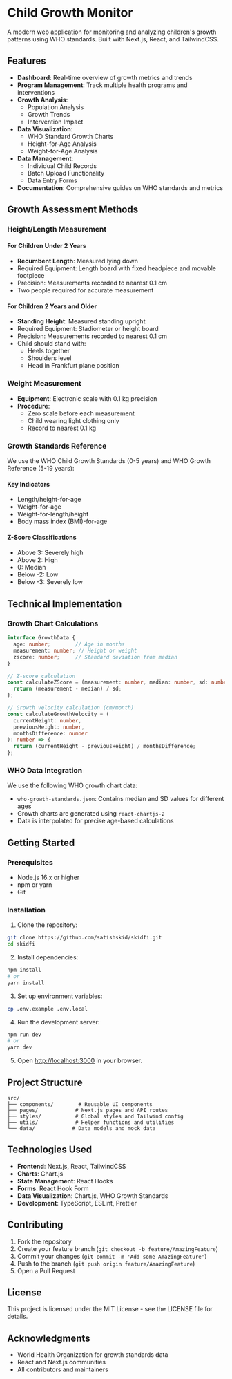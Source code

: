 # Child Growth Monitor

A modern web application for monitoring and analyzing children's growth patterns using WHO standards. Built with Next.js, React, and TailwindCSS.

## Features

- **Dashboard**: Real-time overview of growth metrics and trends
- **Program Management**: Track multiple health programs and interventions
- **Growth Analysis**:
  - Population Analysis
  - Growth Trends
  - Intervention Impact
- **Data Visualization**:
  - WHO Standard Growth Charts
  - Height-for-Age Analysis
  - Weight-for-Age Analysis
- **Data Management**:
  - Individual Child Records
  - Batch Upload Functionality
  - Data Entry Forms
- **Documentation**: Comprehensive guides on WHO standards and metrics

## Growth Assessment Methods

### Height/Length Measurement

#### For Children Under 2 Years
- **Recumbent Length**: Measured lying down
- Required Equipment: Length board with fixed headpiece and movable footpiece
- Precision: Measurements recorded to nearest 0.1 cm
- Two people required for accurate measurement

#### For Children 2 Years and Older
- **Standing Height**: Measured standing upright
- Required Equipment: Stadiometer or height board
- Precision: Measurements recorded to nearest 0.1 cm
- Child should stand with:
  - Heels together
  - Shoulders level
  - Head in Frankfurt plane position

### Weight Measurement

- **Equipment**: Electronic scale with 0.1 kg precision
- **Procedure**: 
  - Zero scale before each measurement
  - Child wearing light clothing only
  - Record to nearest 0.1 kg

### Growth Standards Reference

We use the WHO Child Growth Standards (0-5 years) and WHO Growth Reference (5-19 years):

#### Key Indicators
- Length/height-for-age
- Weight-for-age
- Weight-for-length/height
- Body mass index (BMI)-for-age

#### Z-Score Classifications
- Above 3: Severely high
- Above 2: High
- 0: Median
- Below -2: Low
- Below -3: Severely low

## Technical Implementation

### Growth Chart Calculations

```typescript
interface GrowthData {
  age: number;        // Age in months
  measurement: number; // Height or weight
  zscore: number;     // Standard deviation from median
}

// Z-score calculation
const calculateZScore = (measurement: number, median: number, sd: number): number => {
  return (measurement - median) / sd;
};

// Growth velocity calculation (cm/month)
const calculateGrowthVelocity = (
  currentHeight: number,
  previousHeight: number,
  monthsDifference: number
): number => {
  return (currentHeight - previousHeight) / monthsDifference;
};
```

### WHO Data Integration

We use the following WHO growth chart data:
- `who-growth-standards.json`: Contains median and SD values for different ages
- Growth charts are generated using `react-chartjs-2`
- Data is interpolated for precise age-based calculations

## Getting Started

### Prerequisites

- Node.js 16.x or higher
- npm or yarn
- Git

### Installation

1. Clone the repository:
```bash
git clone https://github.com/satishskid/skidfi.git
cd skidfi
```

2. Install dependencies:
```bash
npm install
# or
yarn install
```

3. Set up environment variables:
```bash
cp .env.example .env.local
```

4. Run the development server:
```bash
npm run dev
# or
yarn dev
```

5. Open [http://localhost:3000](http://localhost:3000) in your browser.

## Project Structure

```
src/
├── components/        # Reusable UI components
├── pages/            # Next.js pages and API routes
├── styles/           # Global styles and Tailwind config
├── utils/            # Helper functions and utilities
└── data/            # Data models and mock data
```

## Technologies Used

- **Frontend**: Next.js, React, TailwindCSS
- **Charts**: Chart.js
- **State Management**: React Hooks
- **Forms**: React Hook Form
- **Data Visualization**: Chart.js, WHO Growth Standards
- **Development**: TypeScript, ESLint, Prettier

## Contributing

1. Fork the repository
2. Create your feature branch (`git checkout -b feature/AmazingFeature`)
3. Commit your changes (`git commit -m 'Add some AmazingFeature'`)
4. Push to the branch (`git push origin feature/AmazingFeature`)
5. Open a Pull Request

## License

This project is licensed under the MIT License - see the LICENSE file for details.

## Acknowledgments

- World Health Organization for growth standards data
- React and Next.js communities
- All contributors and maintainers
